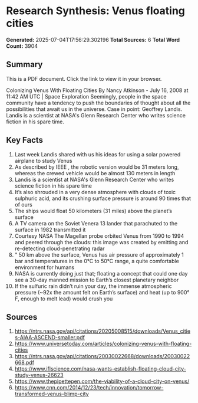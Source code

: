 # Research Synthesis: Venus floating cities

**Generated:** 2025-07-04T17:56:29.302196
**Total Sources:** 6
**Total Word Count:** 3904

## Summary

This is a PDF document.  Click the link to view it in your browser. 

Colonizing Venus With Floating Cities By Nancy Atkinson - July 16, 2008 at 11:42 AM UTC | Space Exploration Seemingly, people in the space community have a tendency to push the boundaries of thought about all the possibilities that await us in the universe.  Case in point: Geoffrey Landis.  Landis is a scientist at NASA's Glenn Research Center who writes science fiction in his spare time.

## Key Facts

1. Last week Landis shared with us his ideas for using a solar powered airplane to study Venus
2. As described by IEEE , the robotic version would be 31 meters long, whereas the crewed vehicle would be almost 130 meters in length
3. Landis is a scientist at NASA's Glenn Research Center who writes science fiction in his spare time
4. It’s also shrouded in a very dense atmosphere with clouds of toxic sulphuric acid, and its crushing surface pressure is around 90 times that of ours
5. The ships would float 50 kilometers (31 miles) above the planet’s surface
6. A TV camera on the Soviet Venera 13 lander that parachuted to the surface in 1982 transmitted it
7. Courtesy NASA The Magellan probe orbited Venus from 1990 to 1994 and peered through the clouds: this image was created by emitting and re-detecting cloud-penetrating radar
8. " 50 km above the surface, Venus has air pressure of approximately 1 bar and temperatures in the 0°C to 50°C range, a quite comfortable environment for humans
9. NASA is currently doing just that; floating a concept that could one day see a 30-day manned mission to Earth’s closest planetary neighbor
10. If the sulfuric rain didn’t ruin your day, the immense atmospheric pressure (~92x the amount felt on Earth’s surface) and heat (up to 900° F, enough to melt lead) would crush you

## Sources

1. https://ntrs.nasa.gov/api/citations/20205008515/downloads/Venus_cities-AIAA-ASCEND-smaller.pdf
2. https://www.universetoday.com/articles/colonizing-venus-with-floating-cities
3. https://ntrs.nasa.gov/api/citations/20030022668/downloads/20030022668.pdf
4. https://www.iflscience.com/nasa-wants-establish-floating-cloud-city-study-venus-26623
5. https://www.thepipettepen.com/the-viability-of-a-cloud-city-on-venus/
6. https://www.cnn.com/2014/12/23/tech/innovation/tomorrow-transformed-venus-blimp-city
